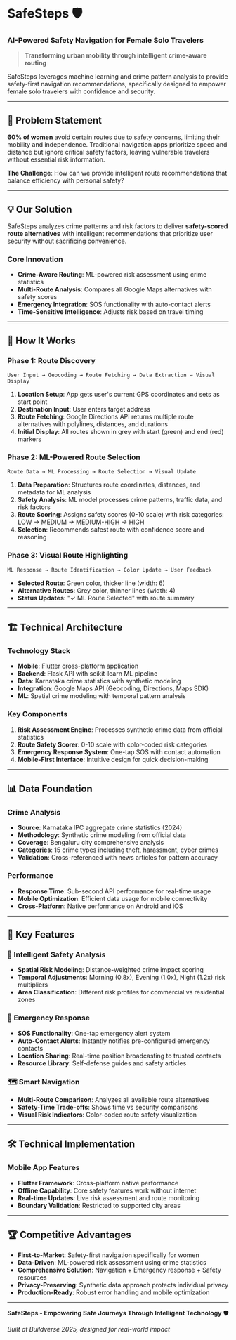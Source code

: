 # SafeSteps 🛡️
### AI-Powered Safety Navigation for Female Solo Travelers

> **Transforming urban mobility through intelligent crime-aware routing**

SafeSteps leverages machine learning and crime pattern analysis to provide safety-first navigation recommendations, specifically designed to empower female solo travelers with confidence and security.

---

## 🎯 **Problem Statement**

**60% of women** avoid certain routes due to safety concerns, limiting their mobility and independence. Traditional navigation apps prioritize speed and distance but ignore critical safety factors, leaving vulnerable travelers without essential risk information.

**The Challenge**: How can we provide intelligent route recommendations that balance efficiency with personal safety?

---

## 💡 **Our Solution**

SafeSteps analyzes crime patterns and risk factors to deliver **safety-scored route alternatives** with intelligent recommendations that prioritize user security without sacrificing convenience.

### **Core Innovation**
- **Crime-Aware Routing**: ML-powered risk assessment using crime statistics
- **Multi-Route Analysis**: Compares all Google Maps alternatives with safety scores
- **Emergency Integration**: SOS functionality with auto-contact alerts
- **Time-Sensitive Intelligence**: Adjusts risk based on travel timing

---

## 🚀 **How It Works**

### **Phase 1: Route Discovery**
```
User Input → Geocoding → Route Fetching → Data Extraction → Visual Display
```

1. **Location Setup**: App gets user's current GPS coordinates and sets as start point
2. **Destination Input**: User enters target address
3. **Route Fetching**: Google Directions API returns multiple route alternatives with polylines, distances, and durations
4. **Initial Display**: All routes shown in grey with start (green) and end (red) markers

### **Phase 2: ML-Powered Route Selection**
```
Route Data → ML Processing → Route Selection → Visual Update
```

1. **Data Preparation**: Structures route coordinates, distances, and metadata for ML analysis
2. **Safety Analysis**: ML model processes crime patterns, traffic data, and risk factors
3. **Route Scoring**: Assigns safety scores (0-10 scale) with risk categories: LOW → MEDIUM → MEDIUM-HIGH → HIGH
4. **Selection**: Recommends safest route with confidence score and reasoning

### **Phase 3: Visual Route Highlighting**
```
ML Response → Route Identification → Color Update → User Feedback
```

- **Selected Route**: Green color, thicker line (width: 6)
- **Alternative Routes**: Grey color, thinner lines (width: 4)
- **Status Updates**: "✓ ML Route Selected" with route summary

---

## 🏗️ **Technical Architecture**

### **Technology Stack**
- **Mobile**: Flutter cross-platform application
- **Backend**: Flask API with scikit-learn ML pipeline
- **Data**: Karnataka crime statistics with synthetic modeling
- **Integration**: Google Maps API (Geocoding, Directions, Maps SDK)
- **ML**: Spatial crime modeling with temporal pattern analysis

### **Key Components**
1. **Risk Assessment Engine**: Processes synthetic crime data from official statistics
2. **Route Safety Scorer**: 0-10 scale with color-coded risk categories
3. **Emergency Response System**: One-tap SOS with contact automation
4. **Mobile-First Interface**: Intuitive design for quick decision-making

---

## 📊 **Data Foundation**

### **Crime Analysis**
- **Source**: Karnataka IPC aggregate crime statistics (2024)
- **Methodology**: Synthetic crime modeling from official data
- **Coverage**: Bengaluru city comprehensive analysis
- **Categories**: 15 crime types including theft, harassment, cyber crimes
- **Validation**: Cross-referenced with news articles for pattern accuracy

### **Performance**
- **Response Time**: Sub-second API performance for real-time usage
- **Mobile Optimization**: Efficient data usage for mobile connectivity
- **Cross-Platform**: Native performance on Android and iOS

---

## 🎯 **Key Features**

### **🧠 Intelligent Safety Analysis**
- **Spatial Risk Modeling**: Distance-weighted crime impact scoring
- **Temporal Adjustments**: Morning (0.8x), Evening (1.0x), Night (1.2x) risk multipliers
- **Area Classification**: Different risk profiles for commercial vs residential zones

### **📱 Emergency Response**
- **SOS Functionality**: One-tap emergency alert system
- **Auto-Contact Alerts**: Instantly notifies pre-configured emergency contacts
- **Location Sharing**: Real-time position broadcasting to trusted contacts
- **Resource Library**: Self-defense guides and safety articles

### **🗺️ Smart Navigation**
- **Multi-Route Comparison**: Analyzes all available route alternatives
- **Safety-Time Trade-offs**: Shows time vs security comparisons
- **Visual Risk Indicators**: Color-coded route safety visualization

---

## 🛠️ **Technical Implementation**

### **Mobile App Features**
- **Flutter Framework**: Cross-platform native performance
- **Offline Capability**: Core safety features work without internet
- **Real-time Updates**: Live risk assessment and route monitoring
- **Boundary Validation**: Restricted to supported city areas

---

## 🏆 **Competitive Advantages**

- **First-to-Market**: Safety-first navigation specifically for women
- **Data-Driven**: ML-powered risk assessment using crime statistics
- **Comprehensive Solution**: Navigation + Emergency response + Safety resources
- **Privacy-Preserving**: Synthetic data approach protects individual privacy
- **Production-Ready**: Robust error handling and mobile optimization

---

**SafeSteps - Empowering Safe Journeys Through Intelligent Technology** 🛡️

*Built at Buildverse 2025, designed for real-world impact*

